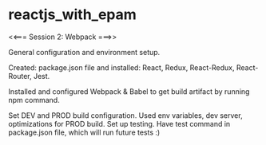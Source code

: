 # reactjs_with_epam

<<=== Session 2: Webpack ===>>

General configuration and environment setup.

Created: 
package.json file 
and 
installed: 
React, Redux, React-Redux, React-Router, Jest. 

Installed and configured Webpack & Babel to get build artifact by running npm command.

Set DEV and PROD build configuration. 
Used env variables, dev server, optimizations for PROD build. 
Set up testing. Have test command in package.json file, which will run future tests :)
